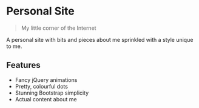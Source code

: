 # Personal Site
> My little corner of the Internet

A personal site with bits and pieces about me sprinkled with a style unique to me.

## Features
- Fancy jQuery animations
- Pretty, colourful dots
- Stunning Bootstrap simplicity
- Actual content about me
